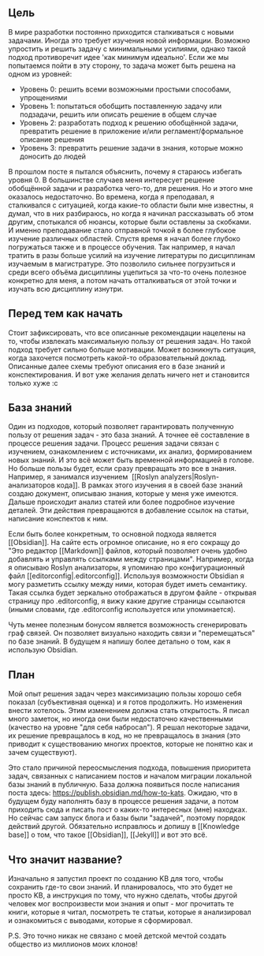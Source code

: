 ## Цель
В мире разработки постоянно приходится сталкиваться с новыми задачами. Иногда это требует изучения новой информации. Возможно упростить и решить задачу с минимальными усилиями, однако такой подход противоречит идее 'как минимум идеально'. Если же мы попытаемся пойти в эту сторону, то задача может быть решена на одном из уровней:

- Уровень 0: решить всеми возможными простыми способами, упрощениями
- Уровень 1: попытаться обобщить поставленную задачу или подзадачи, решить или описать решение в общем случае
- Уровень 2: разработать подход к решению обобщённой задачи, превратить решение в приложение и/или регламент/формальное описание решения
- Уровень 3: превратить решение задачи в знания, которые можно доносить до людей

В прошлом посте я пытался объяснить, почему я стараюсь избегать уровня 0. В большинстве случаев меня интересует решение обобщённой задачи и разработка чего-то, для решения. Но и этого мне оказалось недостаточно. Во времена, когда я преподавал, я сталкивался с ситуацией, когда какие-то области были мне известны, я думал, что в них разбираюсь, но когда я начинал рассказывать об этом другим, спотыкался об нюансы, которые были оставлены за скобками. И именно преподавание стало отправной точкой в более глубокое изучение различных областей. Спустя время я начал более глубоко погружаться также и в процессе обучения. Так например, я начал тратить в разы больше усилий на изучение литературы по дисциплинам изучаемым в магистратуре. Это позволило сильнее погрузиться и среди всего объёма дисциплины уцепиться за что-то очень полезное конкретно для меня, а потом начать отталкиваться от этой точки и изучать всю дисциплину изнутри.
## Перед тем как начать
Стоит зафиксировать, что все описанные рекомендации нацелены на то, чтобы извлекать максимальную пользу от решения задач. Но такой подход требует сильно больше мотивации. Может возникнуть ситуация, когда захочется посмотреть какой-то образовательный доклад. Описанные далее схемы требуют описания его в базе знаний и конспектирования. И вот уже желания делать ничего нет и становится только хуже :с
## База знаний
Один из подходов, который позволяет гарантировать полученную пользу от решения задач - это база знаний. А точнее её составление в процессе решения задачи. Процесс решения задачи связан с изучением, ознакомлением с источниками, их анализ, формированием новых знаний. И это всё может быть временной информацией в голове. Но больше пользы будет, если сразу превращать это все в знания. Например, я занимался изучением  [[Roslyn analyzers|Roslyn-анализаторов кода]]. В рамках этого изучения я в своей базе знаний создаю документ, описываю знания, которые у меня уже имеются. Дальше происходит анализ статей или более подробное изучение деталей. Эти действия превращаются в добавление ссылок на статьи, написание конспектов к ним.

Если быть более конкретным, то основной подхода является [[Obsidian]]. На сайте есть огромное описание, но я его сокращу до "Это редактор [[Markdown]] файлов, который позволяет очень удобно добавлять и управлять ссылками между страницами". Например, когда я описываю Roslyn анализаторы, я упоминаю про конфигурационный файл [[editorconfig|.editorconfig]]. Используя возможности Obsidian я могу разметить ссылку между ними, которая будет иметь семантику. Такая ссылка будет зеркально отображаться в другом файле - открывая страницу про .editorconfig, я вижу какие другие страницы ссылаются (иными словами, где .editorconfig используется или упоминается).

Чуть менее полезным бонусом является возможность сгенерировать граф связей. Он позволяет визуально находить связи и "перемещаться" по базе знаний.
В будущем я напишу более детально о том, как я использую Obsidian.
## План

Мой опыт решения задач через максимизацию пользы хорошо себя показал (субъективная оценка) и я готов продолжить. Но изменения внести хотелось. Этим изменением должна стать открытость. Я писал много заметок, но иногда они были недостаточно качественными (качество на уровне "для себя набросал"). Я решал некоторые задачи, их решение превращалось в код, но не превращалось в знания (это приводит к существованию многих проектов, которые не понятно как и зачем существуют).

Это стало причиной переосмысления подхода, повышения приоритета задач, связанных с написанием постов и началом миграции локальной базы знаний в публичную. База должна появиться после написания поста здесь: https://publish.obsidian.md/how-to-kats. Ожидаю, что в будущем буду наполнять базу в процессе решения задачи, а потом приходить сюда и писать пост о каких-то интересных (мне) находках. Но сейчас сам запуск блога и базы были "задачей", поэтому порядок действий другой. Обязательно исправлюсь и допишу в [[Knowledge base]] о том, что такое [[Obsidian]], [[Jekyll]] и вот это всё.
## Что значит название?
Изначально я запустил проект по созданию KB для того, чтобы сохранить где-то свои знаний. И планировалось, что это будет не просто KB, а инструкция по тому, что нужно сделать, чтобы другой человек мог воспроизвести мои знания и опыт - мог прочитать те книги, которые я читал, посмотреть те статьи, которые я анализировал и ознакомиться с выводами, которые я сформировал.

P.S. Это точно никак не связано с моей детской мечтой создать общество из миллионов моих клонов!